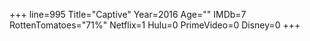+++
line=995
Title="Captive"
Year=2016
Age=""
IMDb=7
RottenTomatoes="71%"
Netflix=1
Hulu=0
PrimeVideo=0
Disney=0
+++

